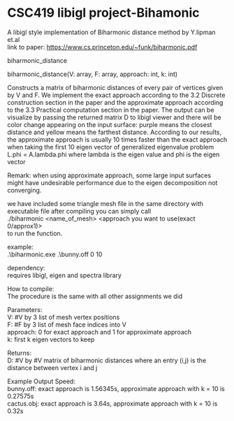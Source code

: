 # CSC419 libigl project-Bihamonic
A libigl style implementation of Biharmonic distance method by Y.lipman et.al <br />
link to paper: https://www.cs.princeton.edu/~funk/biharmonic.pdf

biharmonic_distance

biharmonic_distance(V: array, F: array, approach: int, k: int)

Constructs a matrix of biharmonic distances of every pair of vertices given by V and F.
We implement the exact approach according to the 3.2 Discrete construction section in the paper
and the approximate approach according to the 3.3 Practical computation section in the paper.
The output can be visualize by passing the returned matrix D to libigl viewer and there will be
color change appearing on the input surface: purple means the closest distance and yellow means
the farthest distance. According to our results, the approximate approach is usually 10 times faster
than the exact approach when taking the first 10 eigen vector of generalized eigenvalue problem L.phi = A.lambda.phi
where lambda is the eigen value and phi is the eigen vector

Remark: when using approximate approach, some large input surfaces might
have undesirable performance due to the eigen decomposition not converging.

we have included some triangle mesh file in the same directory with executable file
after compiling you can simply call <br />./biharmonic <name_of_mesh> <approach you want to use(exact 0/approx1)> <number of eigen vectors used to compute approx distance><br />
to run the function.

example:<br />
.\biharmonic.exe .\bunny.off 0 10

dependency:<br />
requires libigl, eigen and spectra library

How to compile:<br />
The procedure is the same with all other assignments we did

Parameters:<br />
    V: #V by 3 list of mesh vertex positions<br />
    F: #F by 3 list of mesh face indices into V<br />
    approach: 0 for exact approach and 1 for approximate approach<br />
    k: first k eigen vectors to keep<br />

Returns:<br />
    D: #V by #V matrix of biharmonic distances where an entry (i,j) is the distance between vertex i and j

Example Output Speed:<br />
    bunny.off: exact approach is 1.56345s, approximate approach with k = 10 is 0.27575s<br />
    cactus.obj: exact approach is 3.64s, approximate approach with k = 10 is 0.32s<br />
